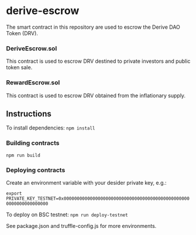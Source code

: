 # derive-escrow
The smart contract in this repository are used to escrow the Derive DAO Token (DRV).

### DeriveEscrow.sol
This contract is used to escrow DRV destined to private investors and public token sale.

### RewardEscrow.sol
This contract is used to escrow DRV obtained from the inflationary supply.


## Instructions
To install dependencies: ```npm install```

### Building contracts
```npm run build```

### Deploying contracts

Create an environment variable with your desider private key, e.g.:

```export PRIVATE_KEY_TESTNET=0x0000000000000000000000000000000000000000000000000000000000000000``` 

To deploy on BSC testnet: ```npm run deploy-testnet```

See package.json and truffle-config.js for more environments.